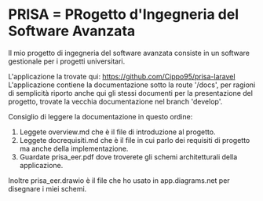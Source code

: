 # PRISA = PRogetto d'Ingegneria del Software Avanzata

Il mio progetto di ingegneria del software avanzata consiste
in un software gestionale per i progetti universitari.

L'applicazione la trovate qui: https://github.com/Cippo95/prisa-laravel  
L'applicazione contiene la documentazione sotto la route '/docs', per ragioni di semplicità riporto anche qui gli stessi documenti per la presentazione del progetto, trovate la vecchia documentazione nel branch 'develop'.

Consiglio di leggere la documentazione in questo ordine:

1) Leggete overview.md che è il file di introduzione al progetto.
2) Leggete docrequisiti.md che è il file in cui parlo dei requisiti di progetto ma anche della implementazione.
3) Guardate prisa_eer.pdf dove troverete gli schemi architetturali della applicazione.

Inoltre prisa_eer.drawio è il file che ho usato in app.diagrams.net per disegnare i miei schemi.
